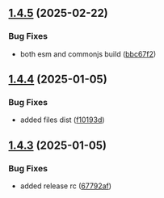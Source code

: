 ## [1.4.5](https://github.com/js20org/node-utils/compare/v1.4.4...v1.4.5) (2025-02-22)


### Bug Fixes

* both esm and commonjs build ([bbc67f2](https://github.com/js20org/node-utils/commit/bbc67f237f4a9d192a46c8757c8ab8c68760093b))

## [1.4.4](https://github.com/js20org/node-utils/compare/v1.4.3...v1.4.4) (2025-01-05)


### Bug Fixes

* added files dist ([f10193d](https://github.com/js20org/node-utils/commit/f10193d003ffb8340b4b3d6030041676533f1d53))

## [1.4.3](https://github.com/js20org/node-utils/compare/v1.4.2...v1.4.3) (2025-01-05)


### Bug Fixes

* added release rc ([67792af](https://github.com/js20org/node-utils/commit/67792af4f50d2c2859ba44219ff50d69105c6e41))
